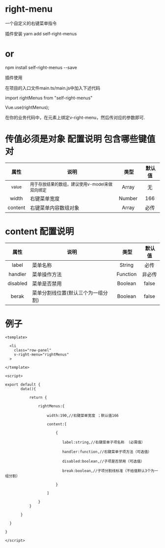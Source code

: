 # right-menu
一个自定义的右键菜单指令


插件安装
yarn add self-right-menus

# or

npm install self-right-menus --save

插件使用

在项目的入口文件main.ts/main.js中加入下述代码

import rightMenus from "self-right-menus"

Vue.use(rightMenus);

在你的业务代码中，在元素上绑定v-right-menu，然后传对应的参数即可.


# 传值必须是对象  配置说明 包含哪些键值对

属性  |  说明  |  类型  |  默认值
:-------: | -------  |  :-------:  |  :-------:
<small>value</small>|<small>用于存放结果的数组，建议使用v-model来做双向绑定</small>|Array|无
width |  右键菜单宽度  | Number | 166
content |  右键菜单内容数组对象  |  Array  |  必传

# content 配置说明
属性  |  说明  |  类型  |  默认值
:-------: | -------  |  :-------:  |  :-------:
label | 菜单名称 | String | 必传
handler | 菜单操作方法 | Function | 非必传
disabled | 菜单是否禁用 | Boolean | false 
berak | 菜单分割线位置(默认三个为一组分割) | Boolean | false

# 例子

```vue
<template>

  <li
    class="row-panel"
    v-right-menu="rightMenus"
  >

</template>

<script>

export default {
       data(){

           return {

               rightMenus:{

                   width:190,//右键菜单宽度 ；默认值166

                   content:[

                       {

                          label:string,//右键菜单子项名称 （必需值）

                          handler:function,//右键菜单子项方法（可选值）

                          disabled:boolean,//子项是否禁用（可选值）

                          break:boolean,//子项分割线标准（不给值默认3个为一组分割）

                       }

                   ]

               }
           }

       }

  }

}

</script>
```




